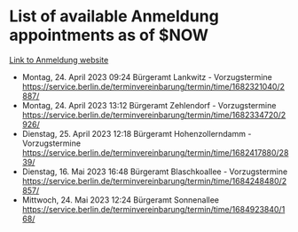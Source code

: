 # List of available Anmeldung appointments as of $NOW
[Link to Anmeldung website](https://service.berlin.de/terminvereinbarung/termin/tag.php?termin=1&anliegen[]=120686&dienstleisterlist=122210,122217,327316,122219,327312,122227,327314,122231,327346,122243,327348,122254,122252,329742,122260,329745,122262,329748,122271,327278,122273,327274,122277,327276,330436,122280,327294,122282,327290,122284,327292,122291,327270,122285,327266,122286,327264,122296,327268,150230,329760,122297,327286,122294,327284,122312,329763,122314,329775,122304,327330,122311,327334,122309,327332,317869,122281,327352,122279,329772,122283,122276,327324,122274,327326,122267,329766,122246,327318,122251,327320,122257,327322,122208,327298,122226,327300&herkunft=http%3A%2F%2Fservice.berlin.de%2Fdienstleistung%2F120686%2F)
- Montag, 24. April 2023 09:24 Bürgeramt Lankwitz - Vorzugstermine https://service.berlin.de/terminvereinbarung/termin/time/1682321040/2887/
- Montag, 24. April 2023 13:12 Bürgeramt Zehlendorf - Vorzugstermine https://service.berlin.de/terminvereinbarung/termin/time/1682334720/2926/
- Dienstag, 25. April 2023 12:18 Bürgeramt Hohenzollerndamm - Vorzugstermine https://service.berlin.de/terminvereinbarung/termin/time/1682417880/2839/
- Dienstag, 16. Mai 2023 16:48 Bürgeramt Blaschkoallee - Vorzugstermine https://service.berlin.de/terminvereinbarung/termin/time/1684248480/2857/
- Mittwoch, 24. Mai 2023 12:24 Bürgeramt Sonnenallee https://service.berlin.de/terminvereinbarung/termin/time/1684923840/168/
